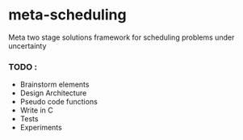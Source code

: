 # meta-scheduling
Meta two stage solutions framework for scheduling problems under uncertainty

### TODO :
- Brainstorm elements
- Design Architecture
- Pseudo code functions
- Write in C
- Tests
- Experiments
